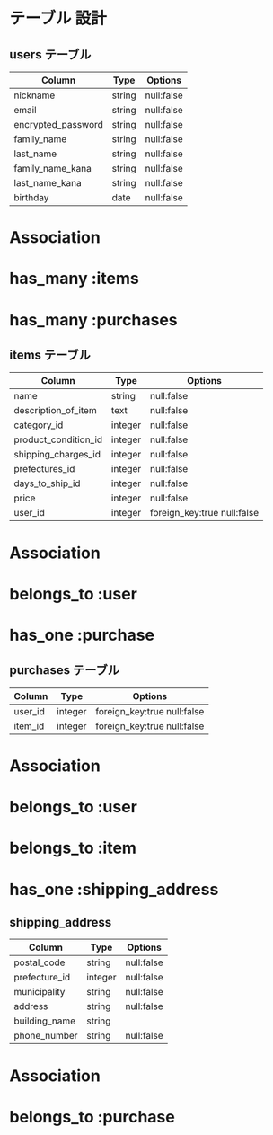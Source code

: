 # テーブル 設計

## users テーブル

| Column                | Type   | Options    |
| --------------------- | ------ | ---------- |
| nickname              | string | null:false |
| email                 | string | null:false |
| encrypted_password    | string | null:false |  
| family_name           | string | null:false |
| last_name             | string | null:false |
| family_name_kana      | string | null:false |
| last_name_kana        | string | null:false |
| birthday            | date   | null:false |

# Association
# has_many :items
# has_many :purchases

## items テーブル

| Column               | Type    | Options          |
| -------------------- | ------- | ---------------- |
| name                 | string  | null:false       |
| description_of_item  | text    | null:false       |
| category_id          | integer | null:false       |
| product_condition_id | integer | null:false       |
| shipping_charges_id  | integer | null:false       |
| prefectures_id       | integer | null:false       |
| days_to_ship_id      | integer | null:false       |
| price                | integer | null:false       |
| user_id              | integer | foreign_key:true null:false |

# Association
# belongs_to :user
# has_one :purchase

## purchases テーブル

| Column          | Type    | Options                     |
| --------------- | ------- | --------------------------- |
| user_id         | integer | foreign_key:true null:false |
| item_id         | integer | foreign_key:true null:false |

# Association
# belongs_to :user
# belongs_to :item
# has_one :shipping_address

## shipping_address

| Column         | Type    | Options          |
| -------------- | ------- | ---------------- |
| postal_code    | string  | null:false       |
| prefecture_id  | integer | null:false       |
| municipality   | string  | null:false       |
| address        | string  | null:false       |
| building_name  | string  |                  |
| phone_number   | string  | null:false       |


# Association
# belongs_to :purchase